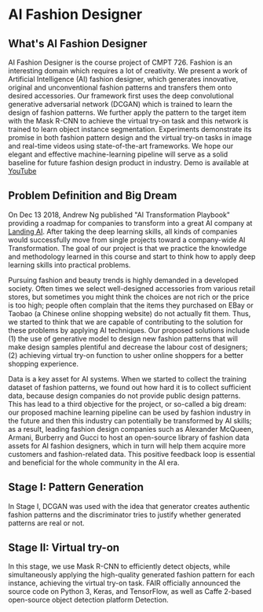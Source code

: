 # AI Fashion Designer

## What's AI Fashion Designer
AI Fashion Designer is the course project of CMPT 726. Fashion is an interesting domain which requires a lot of creativity. We present a work of Artificial Intelligence (AI) fashion designer, which generates innovative, original and unconventional fashion patterns and transfers them onto desired accessories. Our framework first uses the deep convolutional generative adversarial network (DCGAN) which is trained to learn the design of fashion patterns. We further apply the pattern to the target item with the Mask R-CNN to achieve the virtual try-on task and this network is trained to learn object instance segmentation. Experiments demonstrate its promise in both fashion pattern design and the virtual try-on tasks in image and real-time videos using state-of-the-art frameworks. We hope our elegant and effective machine-learning pipeline will serve as a solid baseline for future fashion design product in industry.  Demo is available at [YouTube](https://youtu.be/5h-e8PFMUtg)

## Problem Definition and Big Dream
On Dec 13 2018, Andrew Ng published "AI Transformation Playbook" providing a roadmap for companies to transform into a great AI company at [Landing AI](https://landing.ai/ai-transformation-playbook/?utm_source=CourseraMailingList&utm_medium=DLSMailingList&utm_campaign=Playbook). After taking the deep learning skills, all kinds of companies would successfully move from single projects toward a company-wide AI Transformation. The goal of our project is that we practice the knowledge and methodology learned in this course and start to think how to apply deep learning skills into practical problems.

Pursuing fashion and beauty trends is highly demanded in a developed society. Often times we select well-designed accessories from various retail stores, but sometimes you might think the choices are not rich or the price is too high; people often complain that the items they purchased on EBay or Taobao (a Chinese online shopping website) do not actually fit them. Thus, we started to think that we are capable of contributing to the solution for these problems by applying AI techniques. Our proposed solutions include (1) the use of generative model to design new fashion patterns that will make design samples plentiful and decrease the labour cost of designers; (2) achieving virtual try-on function to usher online shoppers for a better shopping experience. 

Data is a key asset for AI systems. When we started to collect the training dataset of fashion patterns, we found out how hard it is to collect sufficient data, because design companies do not provide public design patterns. This has lead to a third objective for the project, or so-called a big dream: our proposed machine learning pipeline can be used by fashion industry in the future and then this industry can potentially be transformed by AI skills; as a result, leading fashion design companies such as Alexander McQueen, Armani, Burberry and Gucci to host an open-source library of fashion data assets for AI fashion designers, which in turn will help them acquire more customers and fashion-related data. This positive feedback loop is essential and beneficial for the whole community in the AI era.

## Stage I: Pattern Generation
In Stage I, DCGAN was used with the idea that generator creates authentic fashion patterns and the discriminator tries to justify whether generated patterns are real or not. 

## Stage II: Virtual try-on
In this stage, we use Mask R-CNN to efficiently detect objects, while simultaneously applying the high-quality generated fashion pattern for each instance, achieving the virtual try-on task. FAIR officially announced the source code on Python 3, Keras, and TensorFlow, as well as Caffe 2-based open-source object detection platform Detection. 

